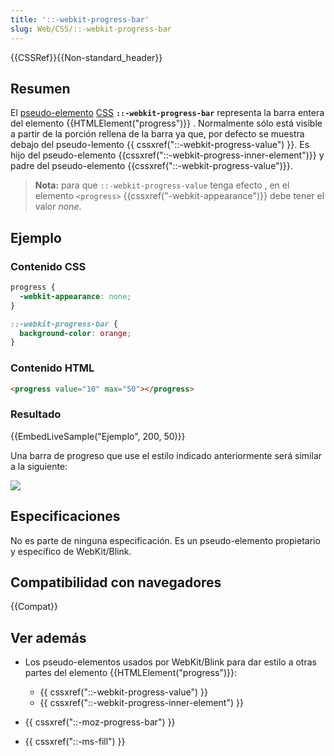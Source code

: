```yaml
---
title: '::-webkit-progress-bar'
slug: Web/CSS/::-webkit-progress-bar
---
```


{{CSSRef}}{{Non-standard_header}}

## Resumen

El [pseudo-elemento](/es/docs/Web/CSS/Pseudo-elements) [CSS](/es/docs/Web/CSS) **`::-webkit-progress-bar`** representa la barra entera del elemento {{HTMLElement("progress")}} . Normalmente sólo está visible a partir de la porción rellena de la barra ya que, por defecto se muestra debajo del pseudo-lemento {{ cssxref("::-webkit-progress-value") }}. Es hijo del pseudo-elemento {{cssxref("::-webkit-progress-inner-element")}} y padre del pseudo-elemento {{cssxref("::-webkit-progress-value")}}.

> **Nota:** para que `::-webkit-progress-value` tenga efecto , en el elemento `<progress>` {{cssxref("-webkit-appearance")}} debe tener el valor _none_.

## Ejemplo

### Contenido CSS

```css
progress {
  -webkit-appearance: none;
}

::-webkit-progress-bar {
  background-color: orange;
}
```

### Contenido HTML

```html
<progress value="10" max="50"></progress>
```

### Resultado

{{EmbedLiveSample("Ejemplo", 200, 50)}}

Una barra de progreso que use el estilo indicado anteriormente será similar a la siguiente:

![](progress-bar.png)

## Especificaciones

No es parte de ninguna especificación. Es un pseudo-elemento propietario y específico de WebKit/Blink.

## Compatibilidad con navegadores

{{Compat}}

## Ver además

- Los pseudo-elementos usados por WebKit/Blink para dar estilo a otras partes del elemento {{HTMLElement("progress")}}:

  - {{ cssxref("::-webkit-progress-value") }}
  - {{ cssxref("::-webkit-progress-inner-element") }}

- {{ cssxref("::-moz-progress-bar") }}
- {{ cssxref("::-ms-fill") }}
